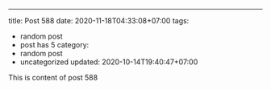 ---
title: Post 588
date: 2020-11-18T04:33:08+07:00
tags:
  - random post
  - post has 5
category:
  - random post
  - uncategorized
updated: 2020-10-14T19:40:47+07:00

This is content of post 588
